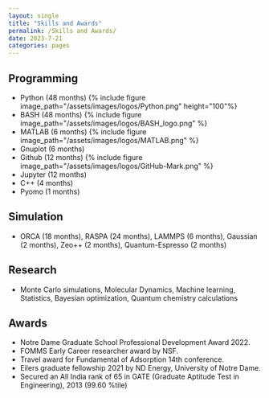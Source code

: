 ```yaml
---
layout: single
title: "Skills and Awards"
permalink: /Skills and Awards/
date: 2023-7-21
categories: pages
---
```

## Programming ##
* Python (48 months) {% include figure image_path="/assets/images/logos/Python.png" height="100"%}
* BASH (48 months)  {% include figure image_path="/assets/images/logos/BASH_logo.png" %}
* MATLAB (6 months) {% include figure image_path="/assets/images/logos/MATLAB.png" %}
* Gnuplot (6 months)
* Github (12 months) {% include figure image_path="/assets/images/logos/GitHub-Mark.png" %}
* Jupyter (12 months)
* C++ (4 months)
* Pyomo (1 months)

## Simulation ##
* ORCA (18 months), RASPA (24 months), LAMMPS (6 months), Gaussian (2 months), Zeo++ (2 months), Quantum-Espresso (2 months)

## Research ##
* Monte Carlo simulations, Molecular Dynamics, Machine learning, Statistics, Bayesian optimization, Quantum chemistry calculations

## Awards ##
* Notre Dame Graduate School Professional Development Award 2022.
* FOMMS Early Career researcher award by NSF.
* Travel award for Fundamental of Adsorption 14th conference.
* Eilers graduate fellowship 2021 by ND Energy, University of Notre Dame.
* Secured an All India rank of 65 in GATE (Graduate Aptitude Test in Engineering), 2013 (99.60 %tile)


